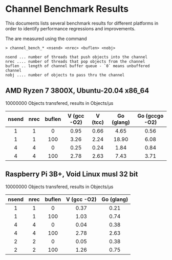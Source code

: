 # Channel Benchmark Results

This documents lists several benchmark results for different platforms in order to
identify performance regressions and improvements.

The are measured using the command

```
> channel_bench_* <nsend> <nrec> <buflen> <nobj>

nsend ... number of threads that push objects into the channel
nrec .... number of threads that pop objects from the channel
buflen .. length of channel buffer queue - `0` means unbuffered channel
nobj .... number of objects to pass thru the channel
```

## AMD Ryzen 7 3800X, Ubuntu-20.04 x86_64

10000000 Objects transfered, results in Objects/µs

| nsend | nrec | buflen | **V (gcc -O2)** | **V (tcc)** | **Go (glang)** | **Go (gccgo -O2)** |
| :---: | :---:| :---:  |      :---:      |    :---:    |     :---:      |      :---:         |
|   1   |   1  |    0   |      0.95       |    0.66     |      4.65      |       0.56         |
|   1   |   1  |   100  |      3.26       |    2.24     |     18.90      |       6.08         |
|   4   |   4  |    0   |      0.25       |    0.24     |      1.84      |       0.84         |
|   4   |   4  |   100  |      2.78       |    2.63     |      7.43      |       3.71         |

## Raspberry Pi 3B+, Void Linux musl 32 bit

10000000 Objects transfered, results in Objects/µs

| nsend | nrec | buflen | **V (gcc -O2)** | **Go (glang)** |
| :---: | :---:| :---:  |      :---:      |     :---:      |
|   1   |   1  |    0   |      0.37       |     0.21       |
|   1   |   1  |   100  |      1.03       |     0.74       |
|   4   |   4  |    0   |      0.04       |     0.38       |
|   4   |   4  |   100  |      2.78       |     2.63       |
|   2   |   2  |    0   |      0.05       |     0.38       |
|   2   |   2  |   100  |      1.26       |     0.75       |
